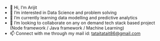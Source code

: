 - 👋 Hi, I’m Arijit
- 👀 I’m interested in Data Science and problem solving
- 🌱 I’m currently learning data modelling and predictive analytics
- 💞️ I’m looking to collaborate on any on demand tech stack based project (Node framework / Java framework / Machine Learning)
- 📫 Connect with me through my mail id: tataitatait86@gmail.com

<!---
arijit2101998/arijit2101998 is a ✨ special ✨ repository because its `README.md` (this file) appears on your GitHub profile.
You can click the Preview link to take a look at your changes.
--->
